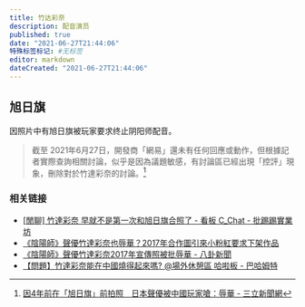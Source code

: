 ```yaml
---
title: 竹达彩奈
description: 配音演员
published: true
date: "2021-06-27T21:44:06"
特殊标签标记: #无标签
editor: markdown
dateCreated: "2021-06-27T21:44:06"
---
```


## 旭日旗

因照片中有旭日旗被玩家要求终止阴阳师配音。

> 截至 2021年6月27日，開發商「網易」還未有任何回應或動作，但根據記者實際查詢相關討論，似乎是因為議題敏感，有討論區已經出現「控評」現象，刪除對於竹達彩奈的討論。[^Taketatsu_Ayana_mikasa]

[^Taketatsu_Ayana_mikasa]: [因4年前在「旭日旗」前拍照　日本聲優被中國玩家嗆：辱華 - 三立新聞網](https://web.archive.org/web/20210627134813/https://www.setn.com/News.aspx?NewsID=959532)

### 相关链接

+ [[閒聊] 竹達彩奈 早就不是第一次和旭日旗合照了 - 看板 C_Chat - 批踢踢實業坊](https://web.archive.org/web/20210627134610/https://www.ptt.cc/bbs/C_Chat/M.1624792905.A.0B8.html)
+ [《陰陽師》聲優竹達彩奈也辱華？2017年合作圖引來小粉紅要求下架作品](https://web.archive.org/web/20210627134816/https://tw.news.yahoo.com/china-anti-china-051322395.html)
+ [《陰陽師》聲優竹達彩奈2017年宣傳照被批辱華 - 八卦新聞](https://web.archive.org/web/20210627145314/https://www.league-funny.com/gossiping/article-190955)
+ [【問題】竹達彩奈能在中國燒得起來嗎? @場外休憩區 哈啦板 - 巴哈姆特](https://archive.is/tItnz "https://forum.gamer.com.tw/C.php?bsn=60076&snA=6424834")
